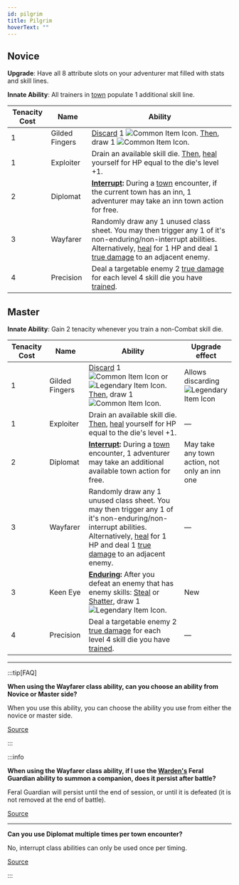 ```yaml
---
id: pilgrim
title: Pilgrim
hoverText: ""
---
```


## Novice

**Upgrade**: Have all 8 attribute slots on your adventurer mat filled with stats and skill lines.

**Innate Ability**: All trainers in [town](/docs/campaign/day/encounter-phase/town) populate 1 additional skill line.

| Tenacity Cost | Name           | Ability                                                                                                                                                                                                                                            |
| ------------- | -------------- | -------------------------------------------------------------------------------------------------------------------------------------------------------------------------------------------------------------------------------------------------- |
| 1             | Gilded Fingers | [Discard](/docs/glossary/discard) 1 <img src="/icons/common-item.svg" alt="Common Item Icon" className="icon-svg" />. [Then](/docs/glossary/then), draw 1 <img src="/icons/common-item.svg" alt="Common Item Icon" className="icon-svg" />.        |
| 1             | Exploiter      | Drain an available skill die. [Then](/docs/glossary/then), [heal](/docs/glossary/healing) yourself for HP equal to the die's level +1.                                                                                                             |
| 2             | Diplomat       | **[Interrupt](/docs/glossary/interrupt):** During a [town](/docs/campaign/day/encounter-phase/town) encounter, if the current town has an inn, 1 adventurer may take an inn town action for free.                                                  |
| 3             | Wayfarer       | Randomly draw any 1 unused class sheet. You may then trigger any 1 of it's non-enduring/non-interrupt abilities. Alternatively, [heal](/docs/glossary/healing) for 1 HP and deal 1 [true damage](/docs/glossary/true-damage) to an adjacent enemy. |
| 4             | Precision      | Deal a targetable enemy 2 [true damage](/docs/glossary/true-damage) for each level 4 skill die you have [trained](/docs/glossary/trained/).                                                                                                        |

## Master

**Innate Ability**: Gain 2 tenacity whenever you train a non-Combat skill die.

| Tenacity Cost | Name           | Ability                                                                                                                                                                                                                                                                                                                               | Upgrade effect                                                                                           |
| ------------- | -------------- | ------------------------------------------------------------------------------------------------------------------------------------------------------------------------------------------------------------------------------------------------------------------------------------------------------------------------------------- | -------------------------------------------------------------------------------------------------------- |
| 1             | Gilded Fingers | [Discard](/docs/glossary/discard) 1 <img src="/icons/common-item.svg" alt="Common Item Icon" className="icon-svg" /> or <img src="/icons/legendary-item.svg" alt="Legendary Item Icon" className="icon-svg" />. [Then](/docs/glossary/then), draw 1 <img src="/icons/common-item.svg" alt="Common Item Icon" className="icon-svg" />. | Allows discarding <img src="/icons/legendary-item.svg" alt="Legendary Item Icon" className="icon-svg" /> |
| 1             | Exploiter      | Drain an available skill die. [Then](/docs/glossary/then), [heal](/docs/glossary/healing) yourself for HP equal to the die's level +1.                                                                                                                                                                                                | —                                                                                                        |
| 2             | Diplomat       | **[Interrupt](/docs/glossary/interrupt):** During a [town](/docs/campaign/day/encounter-phase/town) encounter, 1 adventurer may take an additional available town action for free.                                                                                                                                                    | May take any town action, not only an inn one                                                            |
| 3             | Wayfarer       | Randomly draw any 1 unused class sheet. You may then trigger any 1 of it's non-enduring/non-interrupt abilities. Alternatively, [heal](/docs/glossary/healing) for 1 HP and deal 1 [true damage](/docs/glossary/true-damage) to an adjacent enemy.                                                                                    | —                                                                                                        |
| 3             | Keen Eye       | **[Enduring](/docs/glossary/enduring):** After you defeat an enemy that has enemy skills: [Steal](/docs/battles/enemy-skills/steal) or [Shatter](/docs/battles/enemy-skills/shatter), draw 1 <img src="/icons/legendary-item.svg" alt="Legendary Item Icon" className="icon-svg" />.                                                  | New                                                                                                      |
| 4             | Precision      | Deal a targetable enemy 2 [true damage](/docs/glossary/true-damage) for each level 4 skill die you have [trained](/docs/glossary/trained/).                                                                                                                                                                                           | —                                                                                                        |

---

:::tip[FAQ]

**When using the Wayfarer class ability, can you choose an ability from Novice or Master side?**

When you use this ability, you can choose the ability you use from either the novice or master side.

<a href="https://support.chiptheorygames.com/support/solutions/articles/33000294924" target="_blank">Source</a>

:::

:::info

**When using the Wayfarer class ability, if I use the [Warden's](/docs/adventurer/classes/mage/warden) Feral Guardian ability to summon a companion, does it persist after battle?**

Feral Guardian will persist until the end of session, or until it is defeated (it is not removed at the end of battle).

<a href="https://discord.com/channels/273472391403798528/1392758332900507759/1393239222789472286" target="_blank">Source</a>

---

**Can you use Diplomat multiple times per town encounter?**

No, interrupt class abilities can only be used once per timing.

<a href="https://discord.com/channels/273472391403798528/1392861883404386345/1395858420619415736" target="_blank">Source</a>

:::
